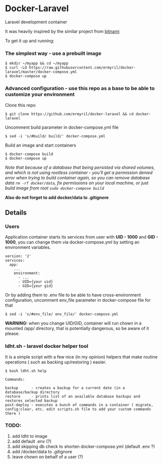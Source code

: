 # Docker-Laravel
Laravel development container

It was heavily inspired by the similar project from [bitnami](https://github.com/bitnami/bitnami-docker-laravel)


To get it up and running:

### The simplest way - use a prebuilt image

```
$ mkdir ~/myapp && cd ~/myapp
$ curl -LO https://raw.githubusercontent.com/ermyril/docker-laravel/master/docker-compose.yml
$ docker-compose up
```


###  Advanced configuration - use this repo as a base to be able to customize your environment

Clone this repo

```
$ git clone https://github.com/ermyril/docker-laravel && cd docker-laravel
```

Uncomment build parameter in docker-compose.yml file

```
$ sed -i 's/#build/ build/' docker-compose.yml
```

Build an image and start containers
```
$ docker-compose build
$ docker-compose up
```


*Note that because of a database that being persisted via shared volumes, and which is not using rootless container - you'll get a permission denied error when trying to build container again, so you can remove database data ```rm -rf docker/data```, fix permissions on your local machine, or just build image from root ```sudo docker-compose build```*


**Also do not forget to add docker/data to .gitignore**

## Details

### Users
Application container starts its services from user with **UID - 1000** and **GID - 1000**, you can change them via docker-compose.yml by setting an environment variables.

```
version: '2'
services:
  app:
    ...
    environment:
      - ...
      - UID={your uid}
      - GID={your gid}
```

Or by adding them to .env file to be able to have cross-environment configuration, uncomment env_file parameter in docker-compose file for that
```
$ sed -i 's/#env_file/ env_file/' docker-compose.yml
```

**WARNING:** when you change UID/GID, container will run chown in a mounted /app/ directory, that is potentially dangerous, so be aware of it please.

### ldht.sh - laravel docker helper tool
It is a simple script with a few nice (in my opinion) helpers that make routine operations ( such as backing up/restoring ) easier.


```
$ bash ldht.sh help

Commands:

backup      - creates a backup for a current date (in a database/backup directory
restore     - prints list of an available database backups and restores selected backup
post-deploy - executes a bunch of commands in a container ( migrate, config:clear, etc. edit scripts.sh file to add your custom commands there )

```


### TODO: 
1. add ldht to image
2. add default .env (?)
3. add skipping db check to shorten docker-compose.yml (default .env ?)
4. add /docker/data to .gitignore
5. leave chown on behalf of a user (?)
